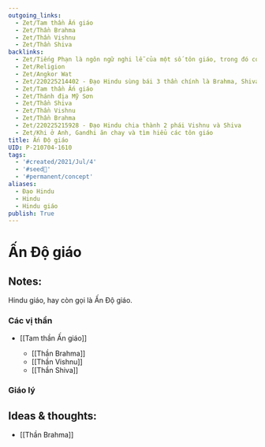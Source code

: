 ```yaml
---
outgoing_links:
  - Zet/Tam thần Ấn giáo
  - Zet/Thần Brahma
  - Zet/Thần Vishnu
  - Zet/Thần Shiva
backlinks:
  - Zet/Tiếng Phạn là ngôn ngữ nghi lễ của một số tôn giáo, trong đó có Ấn Độ giáo, Phật giáo Bắc Tông
  - Zet/Religion
  - Zet/Angkor Wat
  - Zet/220225214402 - Đạo Hindu sùng bái 3 thần chính là Brahma, Shiva, Vishnu
  - Zet/Tam thần Ấn giáo
  - Zet/Thánh địa Mỹ Sơn
  - Zet/Thần Shiva
  - Zet/Thần Vishnu
  - Zet/Thần Brahma
  - Zet/220225215928 - Đạo Hindu chia thành 2 phái Vishnu và Shiva
  - Zet/Khi ở Anh, Gandhi ăn chay và tìm hiểu các tôn giáo
title: Ấn Độ giáo
UID: P-210704-1610
tags:
  - '#created/2021/Jul/4'
  - '#seed🥜'
  - '#permanent/concept'
aliases:
  - Đạo Hindu
  - Hindu
  - Hindu giáo
publish: True
---
```

# Ấn Độ giáo

## Notes:
Hindu giáo, hay còn gọi là Ấn Độ giáo.

### Các vị thần
- [[Tam thần Ấn giáo]]

	- [[Thần Brahma]]
	- [[Thần Vishnu]]
	- [[Thần Shiva]]

### Giáo lý

## Ideas & thoughts:
- [[Thần Brahma]]

